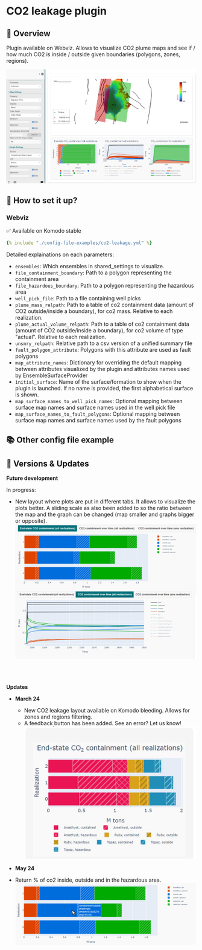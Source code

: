 # CO2 leakage plugin

## 🎯 Overview

Plugin available on Webviz. Allows to visualize CO2 plume maps and see if / how much CO2 is inside / outside given boundaries (polygons, zones, regions).

![image ><](./img/co2-leakage3.png)

## 📝 How to set it up?

### Webviz

✅ Available on Komodo stable

~~~ yaml title="Input to Webviz config file to use CO2 Leakage plugin"
{% include "./config-file-examples/co2-leakage.yml" %}
~~~

Detailed explainations on each parameters:

- `ensembles`: Which ensembles in shared_settings to visualize.
- `file_containment_boundary`: Path to a polygon representing the containment area
- `file_hazardous_boundary`: Path to a polygon representing the hazardous area
- `well_pick_file`: Path to a file containing well picks
- `plume_mass_relpath`: Path to a table of co2 containment data (amount of CO2 outside/inside a boundary), for co2 mass. Relative to each realization.
- `plume_actual_volume_relpath`: Path to a table of co2 containment data (amount of CO2 outside/inside a boundary), for co2 volume of type "actual". Relative to each realization.
- `unsmry_relpath`: Relative path to a csv version of a unified summary file
- `fault_polygon_attribute`: Polygons with this attribute are used as fault polygons
- `map_attribute_names`: Dictionary for overriding the default mapping between attributes visualized by the plugin and attributes names used by EnsembleSurfaceProvider
- `initial_surface`: Name of the surface/formation to show when the plugin is launched. If no name is provided, the first alphabetical surface is shown.
- `map_surface_names_to_well_pick_names`: Optional mapping between surface map names and surface names used in the well pick file
- `map_surface_names_to_fault_polygons`: Optional mapping between surface map names and surface names used by the fault polygons



## 📚 Other config file example


## 🔧 Versions & Updates

**Future development**

In progress:

- New layout where plots are put in different tabs. It allows to visualize the plots better. A sliding scale as also been added to so the ratio between the map and the graph can be changed (map smaller and graphs bigger or opposite). 
![image ><](./img/co2leakage-tabs.jpg)

<br />
<br />

**Updates**

- **March 24**
    
    - New CO2 leakage  layout available on Komodo bleeding. Allows for zones and regions filtering. 
    - A feedback button has been added. See an error? Let us know!
![image ><](./img/regions-zones-option.png)

- **May 24**

- Return % of co2 inside, outside and in the hazardous area.
![image ><](./img/co2leakage-percentages.jpg)